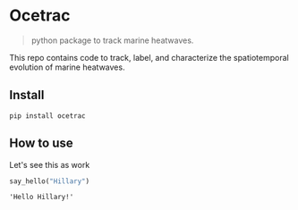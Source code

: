 # Ocetrac
> python package to track marine heatwaves.


This repo contains code to track, label, and characterize the spatiotemporal evolution of marine heatwaves. 

## Install

`pip install ocetrac`

## How to use

Let's see this as work

```python
say_hello("Hillary")
```




    'Hello Hillary!'


